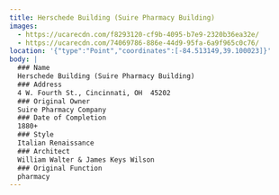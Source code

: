 ```yaml
---
title: Herschede Building (Suire Pharmacy Building)
images:
  - https://ucarecdn.com/f8293120-cf9b-4095-b7e9-2320b36ea32e/
  - https://ucarecdn.com/74069786-886e-44d9-95fa-6a9f965c0c76/
location: '{"type":"Point","coordinates":[-84.513149,39.100023]}'
body: |
  ### Name
  Herschede Building (Suire Pharmacy Building)
  ### Address
  4 W. Fourth St., Cincinnati, OH  45202
  ### Original Owner
  Suire Pharmacy Company
  ### Date of Completion
  1880+
  ### Style
  Italian Renaissance
  ### Architect
  William Walter & James Keys Wilson
  ### Original Function
  pharmacy
---
```

